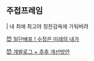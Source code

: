 ## 주접프레임

| 내 최애 최고야 칭찬감옥에 가둬버려

[😈 일단배포 ! 수정은 미래의 내가 ]("confine-to-complimentjail.netlify.app")

[😈 개발로그 + 추후 개선방안 ]("https://localhost1029.notion.site/c1392b004ec24a4bace78e6defd8e7a9?pvs=4")
